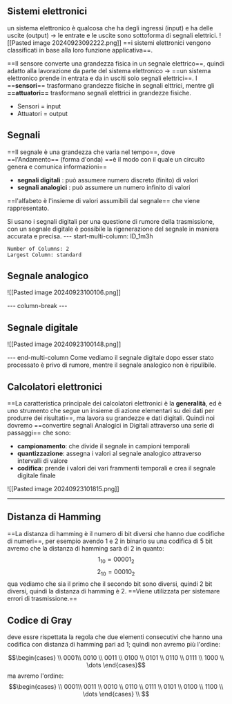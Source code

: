 ## Sistemi elettronici
un sistema elettronico è qualcosa che ha degli ingressi (input) e ha delle uscite (output) -> le entrate e le uscite sono sottoforma di segnali elettrici.
![[Pasted image 20240923092222.png]]
==i sistemi elettronici vengono classificati in base alla loro funzione applicativa==.

==Il sensore converte una grandezza fisica in un segnale elettrico==, quindi adatto alla lavorazione da parte del sistema elettronico -> ==un sistema elettronico prende in entrata e da in usciti solo segnali elettrici==.
I ==**sensori**== trasformano grandezze fisiche in segnali elttrici, mentre gli **==attuatori==** trasformano segnali elettrici in grandezze fisiche.
- Sensori = input
- Attuatori = output

## Segnali

==Il segnale è una grandezza che varia nel tempo==, dove ==l'Andamento== (forma d'onda) ==è il modo con il quale un circuito genera e comunica informazioni==
- **segnali digitali** : può assumere numero discreto (finito) di valori
- **segnali analogici** : può assumere un numero infinito di valori 

 ==l'alfabeto è l'insieme di valori assumibili dal segnale== che viene rappresentato.

Si usano i segnali digitali per una questione di rumore della trasmissione, con un segnale digitale è possibile la rigenerazione del segnale in maniera accurata e precisa.
--- start-multi-column: ID_1m3h
```column-settings
Number of Columns: 2
Largest Column: standard
```
## Segnale analogico

![[Pasted image 20240923100106.png]]

--- column-break ---

## Segnale digitale

![[Pasted image 20240923100148.png]]

--- end-multi-column
Come vediamo il segnale digitale dopo esser stato processato è privo di rumore, mentre il segnale analogico non è ripulibile.

## Calcolatori elettronici
==La caratteristica principale dei calcolatori elettronici è la **generalità**, ed è uno strumento che segue un insieme di azione elementari su dei dati per produrre dei risultati==, ma lavora su grandezze e dati digitali.
Quindi noi dovremo ==convertire segnali Analogici in Digitali attraverso una serie di passaggi== che sono:
- **campionamento**: che divide il segnale in campioni temporali
- **quantizzazione**: assegna i valori al segnale analogico attraverso intervalli di valore
- **codifica**: prende i valori dei vari frammenti temporali e crea il segnale digitale finale

![[Pasted image 20240923101815.png]]

------------

## Distanza di Hamming
==La distanza di hamming è il numero di bit diversi che hanno due codifiche di numeri==, per esempio avendo 1 e 2 in binario su una codifica di 5 bit avremo che la distanza di hamming sarà di 2 in quanto:
$$1_{10}=00001_{2}$$
$$2_{10}=00010_{2}$$
qua vediamo che sia il primo che il secondo bit sono diversi, quindi 2 bit diversi, quindi la distanza di hamming è 2. ==Viene utilizzata per sistemare errori di trasmissione.==

## Codice di Gray
deve essre rispettata la regola che due elementi consecutivi che hanno una codifica con distanza di hamming pari ad 1; quindi non avremo più l'ordine:


$$\begin{cases} \\
0001\\
0010 \\
0011 \\
0100 \\
0101 \\
0110 \\
0111 \\
1000 \\
\dots
\end{cases}$$
ma avremo l'ordine:
$$\begin{cases} \\
0001\\
0011 \\
0010 \\
0110 \\
0111 \\
0101 \\
0100 \\
1100 \\
\dots
\end{cases} \\
$$